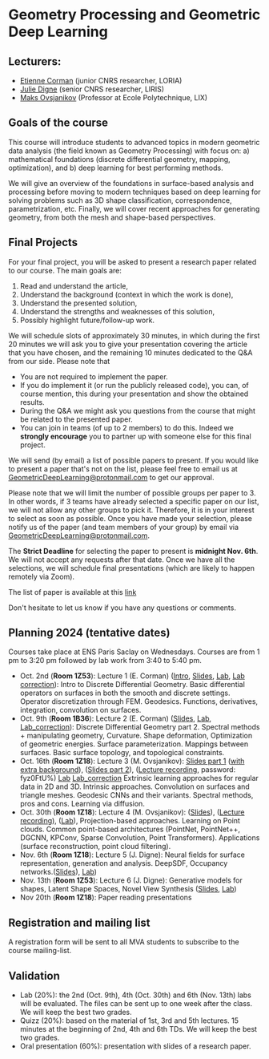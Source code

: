 # Geometry Processing and Geometric Deep Learning

## Lecturers:

- [Etienne Corman](https://members.loria.fr/ECorman/) (junior CNRS researcher, LORIA)
- [Julie Digne](https://liris.cnrs.fr/julie.digne/) (senior CNRS researcher, LIRIS)
- [Maks Ovsjanikov](https://www.lix.polytechnique.fr/~maks/) (Professor at Ecole Polytechnique, LIX)

## Goals of the course

 This course will introduce students to advanced topics in modern geometric data analysis (the field known as Geometry Processing) with focus on: 
a) mathematical foundations (discrete differential geometry, mapping, optimization), and 
b) deep learning for best performing methods. 


We will give an overview of the foundations in surface-based analysis and processing before moving to modern techniques based on deep learning for solving problems such as 3D shape classification, correspondence, parametrization, etc. Finally, we will cover recent approaches for generating geometry, from both the mesh and shape-based perspectives.

## Final Projects

For your final project, you will be asked to present a research paper related to our course. The main goals are:
1. Read and understand the article,
2. Understand the background (context in which the work is done),
3. Understand the presented solution,
4. Understand the strengths and weaknesses of this solution,
5. Possibly highlight future/follow-up work.

We will schedule slots of approximately 30 minutes, in which during the first 20 minutes we will ask you to give your presentation covering the article that you have chosen, and the remaining 10 minutes dedicated to the Q&A from our side. Please note that
- You are not required to implement the paper.
- If you do implement it (or run the publicly released code), you can, of course mention, this during your presentation and show the obtained results.
- During the Q&A we might ask you questions from the course that might be related to the presented paper.
- You can join in teams (of up to 2 members) to do this. Indeed we **strongly encourage** you to partner up with someone else for this final project.

We will send (by email) a list of possible papers to present. If you would like to present a paper that's not on the list, please feel free to email us at GeometricDeepLearning@protonmail.com to get our approval. 

Please note that we will limit the number of possible groups per paper to 3. In other words, if 3 teams have already selected a specific paper on our list, we will not allow any other groups to pick it. Therefore, it is in your interest to select as soon as possible. Once you have made your selection, please notify us of the paper (and team members of your group) by email via GeometricDeepLearning@protonmail.com.

The **Strict Deadline** for selecting the paper to present is **midnight Nov. 6th**. We will not accept any requests after that date. Once we have all the selections, we will schedule final presentations (which are likely to happen remotely via Zoom).

The list of paper is available at this [link](https://docs.google.com/document/d/1iVGCgSMZf_lFjlYCdPU__8Tux8y1pf-TiKqnVniCATA/edit?tab=t.0)

Don't hesitate to let us know if you have any questions or comments.


## Planning 2024 (tentative dates)

Courses take place at ENS Paris Saclay on Wednesdays. Courses are from 1 pm to 3:20 pm followed by lab work from 3:40 to 5:40 pm.

- Oct. 2nd (**Room 1Z53**): Lecture 1 (E. Corman) ([Intro](slides/MVA_Course_Introduction.pdf), [Slides](slides/MVA_lecture1.pdf), [Lab](td/TD1.zip), [Lab correction](td/TD1_Corrrection.ipynb)): Intro to Discrete Differential Geometry. Basic differential operators on surfaces in both the smooth and discrete settings. Operator discretization through FEM. Geodesics. Functions, derivatives, integration, convolution on surfaces.
- Oct. 9th (**Room 1B36**): Lecture 2 (E. Corman) ([Slides](slides/MVA_lecture2.pdf), [Lab](td/TD2.zip), [Lab_correction](td/TD2_Correction.ipynb)):  Discrete Differential Geometry part 2. Spectral methods + manipulating geometry, Curvature. Shape deformation, Optimization of geometric energies. Surface parameterization. Mappings between surfaces. Basic surface topology, and topological constraints.
- Oct. 16th (**Room 1Z18**): Lecture 3 (M. Ovsjanikov): [Slides part 1](slides/MVA_lecture3_part1.pdf) ([with extra background](slides/MVA_lecture3_part1_wextra_slides.pdf)), ([Slides part 2](slides/MVA_lecture3_part2.pdf)), ([Lecture recording](https://ens-paris-saclay-fr.zoom.us/rec/share/_czVt9bwwjrdiAeGm5qGdXpeh8XlTNbEbo27D4OHkso80_bX8tixYhscL6j3m0sg.F-kj5suMXU3LZYIK 
), password: fyz0FtU%) [Lab](td/TD3_Q.ipynb)  [Lab_correction](td/TD3_Q_correction.ipynb) Extrinsic learning approaches for regular data in 2D and 3D. Intrinsic approaches. Convolution on surfaces and triangle meshes. Geodesic CNNs and their variants. Spectral methods, pros and cons. Learning via diffusion.
- Oct. 30th (**Room 1Z18**): Lecture 4 (M. Ovsjanikov): ([Slides](slides/MVA_lecture4_cmp.pdf)), ([Lecture recording](https://www.dropbox.com/s/bxn9lhwbrqjuxm8/GMT20241030-120528_Recording_1790x956.mp4?dl=0)), ([Lab](td/TD_4.ipynb)), Projection-based approaches. Learning on Point clouds. Common point-based architectures (PointNet, PointNet++, DGCNN, KPConv, Sparse Convolution, Point Transformers). Applications (surface reconstruction, point cloud filtering).
- Nov. 6th (**Room 1Z18**): Lecture 5 (J. Digne): Neural fields for surface representation, generation and analysis. DeepSDF, Occupancy networks.([Slides](slides/MVA_lecture5.pdf)), [Lab](td/TD_5.ipynb))
- Nov. 13th (**Room 1Z53**): Lecture 6 (J. Digne): Generative models for shapes, Latent Shape Spaces, Novel View Synthesis ([Slides](slides/MVA_lecture6.pdf), [Lab](td/TP_6.ipynb))
- Nov 20th (**Room 1Z18**): Paper reading presentations

## Registration and mailing list
A registration form will be sent to all MVA students to subscribe to the course mailing-list.

## Validation
- Lab (20%): the 2nd (Oct. 9th), 4th (Oct. 30th) and 6th (Nov. 13th) labs will be evaluated. The files can be sent up to one week after the class. We will keep the best two grades.
- Quizz (20%): based on the material of 1st, 3rd and 5th lectures. 15 minutes at the beginning of 2nd, 4th and 6th TDs. We will keep the best two grades.
- Oral presentation (60%): presentation with slides of a research paper.
